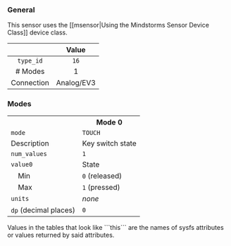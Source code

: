### General

This sensor uses the [[msensor|Using the Mindstorms Sensor Device Class]] device class.

|              | Value      |
|:------------:|:----------:|
|```type_id``` | ```16```   |
| # Modes      | 1          |
| Connection   | Analog/EV3 |

### Modes

<table>
  <tr>
    <th>
    <th>Mode 0
  <tr>
    <td><code>mode</code>
    <td><code>TOUCH</code>
  <tr>
    <td>Description
    <td>Key switch state
  <tr>
    <td><code>num_values</code>
    <td><code>1</code>
  <tr>
    <td><code>value0</code>
    <td>State
  <tr>
    <td>&emsp;Min
    <td><code>0</code> (released)
  <tr>
    <td>&emsp;Max
    <td><code>1</code> (pressed)
  <tr>
    <td><code>units</code>
    <td><i>none</i>
  <tr>
    <td><code>dp</code> (decimal places)
    <td><code>0</code>
</table>
Values in the tables that look like ```this``` are the names of sysfs attributes or values returned by said attributes.
